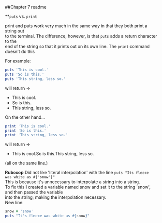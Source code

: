 ##Chapter 7 readme

**`puts` vs. `print`

print and puts work very much in the same way in that they both print a string out<br/>
to the terminal.  The difference, however, is that `puts` adds a return character to the <br/>
end of the string so that it prints out on its own line.  The `print` command doesn't do this<br/>

For example:
```ruby
puts 'This is cool.'
puts 'So is this.'
puts 'This string, less so.'
```
will return => <br/>
+ This is cool.<br/>
+ So is this.<br/>
+ This string, less so.<br/>

On the other hand...
```ruby
print 'This is cool.'
print 'So is this.'
print 'This string, less so.'
```
will return => <br/>
+ This is cool.So is this.This string, less so.

(all on the same line.)

**Rubocop**
Did not like 'literal interpolation' with the line `puts "Its fleece was white as #{'snow'}"`<br/>
This is because it's unnecessary to interpolate a string into a string.<br/>
To fix this I created a variable named snow and set it to the string 'snow', and then passed the variable<br/>
into the string; making the interpolation necessary.<br/>
New line:
```ruby
snow = 'snow'
puts "It's fleece was white as #{snow}"
